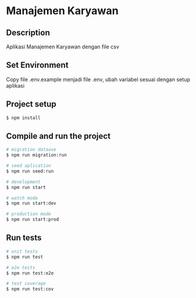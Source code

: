 # Manajemen Karyawan

## Description
Aplikasi Manajemen Karyawan dengan file csv

## Set Environment
Copy file .env.example menjadi file .env, ubah variabel sesuai dengan setup aplikasi

## Project setup

```bash
$ npm install
```

## Compile and run the project

```bash
# migration dataase
$ npm run migration:run

# seed aplication
$ npm run seed:run

# development
$ npm run start

# watch mode
$ npm run start:dev

# production mode
$ npm run start:prod
```

## Run tests

```bash
# unit tests
$ npm run test

# e2e tests
$ npm run test:e2e

# test coverage
$ npm run test:cov
```
